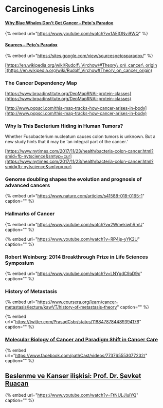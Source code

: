 # Carcinogenesis Links



#### [Why Blue Whales Don't Get Cancer - Peto's Paradox](https://www.youtube.com/watch?v=1AElONvi9WQ)

{% embed url="https://www.youtube.com/watch?v=1AElONvi9WQ" %}

#### [Sources – Peto's Paradox](https://sites.google.com/view/sourcespetosparadox/)

{% embed url="https://sites.google.com/view/sourcespetosparadox/" %}





[https://en.wikipedia.org/wiki/Rudolf\_Virchow\#Theory\_on\_cancer\_origin](https://en.wikipedia.org/wiki/Rudolf_Virchow#Theory_on_cancer_origin)

### The Cancer Dependency Map

[https://www.broadinstitute.org/DepMapRNAi-protein-classes](https://www.broadinstitute.org/DepMapRNAi-protein-classes)

[http://www.popsci.com/this-map-tracks-how-cancer-arises-in-body](http://www.popsci.com/this-map-tracks-how-cancer-arises-in-body)

### Why Is This Bacterium Hiding in Human Tumors?

Whether Fusobacterium nucleatum causes colon tumors is unknown. But a new study hints that it may be ‘an integral part of the cancer.’

[https://www.nytimes.com/2017/11/23/health/bacteria-colon-cancer.html?smid=fb-nytscience&smtyp=cur](https://www.nytimes.com/2017/11/23/health/bacteria-colon-cancer.html?smid=fb-nytscience&smtyp=cur)

### Genome doubling shapes the evolution and prognosis of advanced cancers

{% embed url="https://www.nature.com/articles/s41588-018-0165-1" caption="" %}

### Hallmarks of Cancer

{% embed url="https://www.youtube.com/watch?v=2WmekiwhRmU" caption="" %}

{% embed url="https://www.youtube.com/watch?v=RP4js-yYK2U" caption="" %}

### Robert Weinberg: 2014 Breakthrough Prize in Life Sciences Symposium

{% embed url="https://www.youtube.com/watch?v=LNYgdC9aD9o" caption="" %}

### History of Metastasis

{% embed url="https://www.coursera.org/learn/cancer-metastasis/lecture/kawVT/history-of-metastasis-theory" caption="" %}

{% embed url="https://twitter.com/PrasadCsbr/status/1188478784489394176" caption="" %}

### [Molecular Biology of Cancer and Paradigm Shift in Cancer Care](https://www.facebook.com/pathCast/videos/773765553077232/)

{% embed url="https://www.facebook.com/pathCast/videos/773765553077232/" caption="" %}

## [Beslenme ve Kanser ilişkisi: Prof. Dr. Şevket Ruacan](https://www.youtube.com/watch?v=FtNULJIuiYQ&feature=emb_logo)

{% embed url="https://www.youtube.com/watch?v=FtNULJIuiYQ" caption="" %}

